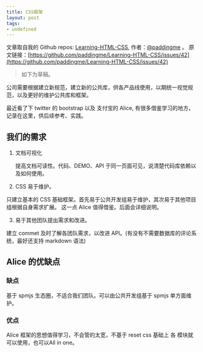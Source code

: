 ```yaml
---
title: CSS框架
layout: post
tags:
- undefined
---
```



 文章取自我的 Github  repos: [Learning-HTML-CSS](https://github.com/paddingme/Learning-HTML-CSS), 作者：[@paddingme](http://padding.me/about.html) 。
原文链接：[https://github.com/paddingme/Learning-HTML-CSS/issues/42](https://github.com/paddingme/Learning-HTML-CSS/issues/42)

>如下为草稿。

公司需要根据建立新规范，建立新的公共库，供各产品线使用，以期统一视觉规范，以及更好的维护公共库和框架。


最近看了下 twitter 的 bootstrap 以及  支付宝的  Alice, 有很多借鉴学习的地方，记录在这里，供后续参考、实践。


##  我们的需求

1. 文档可视化

   提高文档可读性。代码、DEMO、API 于同一页面可见，说清楚代码库依赖以及如何使用。

2. CSS 易于维护。

  只建立基本的 CSS 基础框架。首先易于公共开发组易于维护，其次易于其他项目组根据自身需求扩展。 这一点 Alice 值得借鉴。后面会详细说明。

3. 易于其他团队提出需求和改进。

建立 commet 及时了解各团队需求，以改进 API。(有没有不需要数据库的评论系统，最好还支持 markdown 语法)



## Alice 的优缺点

### 缺点

基于 spmjs 生态圈，不适合我们团队。可以由公共开发组基于 spmjs 单方面维护。

### 优点

Alice 框架的思想值得学习，不会管的太宽，不基于 reset css 基础上 各 模块就可以使用，也可以All in one。


